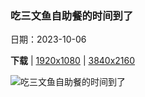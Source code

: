 ### 吃三文鱼自助餐的时间到了

日期：2023-10-06

**下载**  |  [1920x1080](https://cn.bing.com/th?id=OHR.GrizzlyFalls_ZH-CN5152476563_1920x1080.jpg)  |  [3840x2160](https://cn.bing.com/th?id=OHR.GrizzlyFalls_ZH-CN5152476563_UHD.jpg)

![吃三文鱼自助餐的时间到了](https://cn.bing.com/th?id=OHR.GrizzlyFalls_ZH-CN5152476563_1920x1080.jpg "灰熊在卡特迈国家公园布鲁克斯瀑布捕捞鲑鱼，阿拉斯加州，美国 (© oksana.perkins/Shutterstock)")

